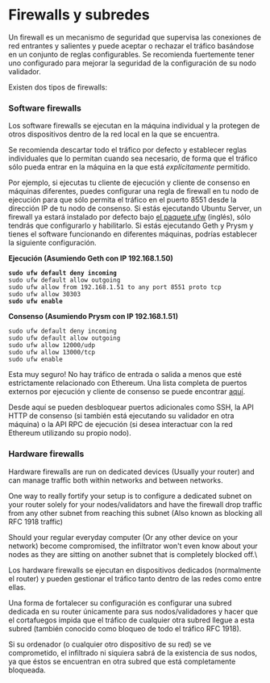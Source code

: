 # Firewalls y subredes

Un firewall es un mecanismo de seguridad que supervisa las conexiones de red entrantes y salientes y puede aceptar o rechazar el tráfico basándose en un conjunto de reglas configurables. Se recomienda fuertemente tener uno configurado para mejorar la seguridad de la configuración de su nodo validador.&#x20;

Existen dos tipos de firewalls:

### Software firewalls

Los software firewalls se ejecutan en la máquina individual y la protegen de otros dispositivos dentro de la red local en la que se encuentra.&#x20;

Se recomienda descartar todo el tráfico por defecto y establecer reglas individuales que lo permitan cuando sea necesario, de forma que el tráfico sólo pueda entrar en la máquina en la que está _explícitamente_ permitido.

Por ejemplo, si ejecutas tu cliente de ejecución y cliente de consenso en máquinas diferentes, puedes configurar una regla de firewall en tu nodo de ejecución para que sólo permita el tráfico en el puerto 8551 desde la dirección IP de tu nodo de consenso. Si estás ejecutando Ubuntu Server, un firewall ya estará instalado por defecto bajo [el paquete ufw](https://manpages.ubuntu.com/manpages/trusty/man8/ufw.8.html) (inglés), sólo tendrás que configurarlo y habilitarlo. Si estás ejecutando Geth y Prysm y tienes el software funcionando en diferentes máquinas, podrías establecer la siguiente configuración.

**Ejecución (Asumiendo Geth con IP 192.168.1.50)**

<pre><code><strong>sudo ufw default deny incoming
</strong>sudo ufw default allow outgoing
sudo ufw allow from 192.168.1.51 to any port 8551 proto tcp
sudo ufw allow 30303
<strong>sudo ufw enable
</strong></code></pre>

**Consenso (Asumiendo Prysm con IP 192.168.1.51)**

```
sudo ufw default deny incoming
sudo ufw default allow outgoing
sudo ufw allow 12000/udp
sudo ufw allow 13000/tcp
sudo ufw enable
```

Esta muy seguro! No hay tráfico de entrada o salida a menos que esté estrictamente relacionado con Ethereum. Una lista completa de puertos externos por ejecución y cliente de consenso se puede encontrar [aquí](/es/networking/port-forwarding).&#x20;

Desde aquí se pueden desbloquear puertos adicionales como SSH, la API HTTP de consenso (si también está ejecutando su validador en otra máquina) o la API RPC de ejecución (si desea interactuar con la red Ethereum utilizando su propio nodo).

### Hardware firewalls

Hardware firewalls are run on dedicated devices (Usually your router) and can manage traffic both within networks and between networks.

One way to really fortify your setup is to configure a dedicated subnet on your router solely for your nodes/validators and have the firewall drop traffic from any other subnet from reaching this subnet (Also known as blocking all RFC 1918 traffic)

Should your regular everyday computer (Or any other device on your network) become compromised, the infiltrator won't even know about your nodes as they are sitting on another subnet that is completely blocked off.\


Los hardware firewalls se ejecutan en dispositivos dedicados (normalmente el router) y pueden gestionar el tráfico tanto dentro de las redes como entre ellas.&#x20;

Una forma de fortalecer su configuración es configurar una subred dedicada en su router únicamente para sus nodos/validadores y hacer que el cortafuegos impida que el tráfico de cualquier otra subred llegue a esta subred (también conocido como bloqueo de todo el tráfico RFC 1918).&#x20;

Si su ordenador (o cualquier otro dispositivo de su red) se ve comprometido, el infiltrado ni siquiera sabrá de la existencia de sus nodos, ya que éstos se encuentran en otra subred que está completamente bloqueada.
